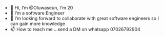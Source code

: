 - 👋 Hi, I’m @Oluwaseun, I'm 20
- 👀 I’m a software Engineer
- 💞️ I’m looking forward to collaborate with great software engineers so I can gain more knowledge
- 📫 How to reach me ...send a DM on whatsapp 07026792904

<!---
Oluwaseun2003/Oluwaseun2003 is a ✨ special ✨ repository because its `README.md` (this file) appears on your GitHub profile.
You can click the Preview link to take a look at your changes.
--->
